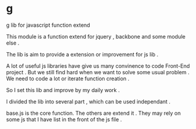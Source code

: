 g
=

g lib for javascript function extend

This module is a function extend for jquery , backbone and some module else .

The lib is aim to provide a extension or improvement for js lib . 

A lot of useful js libraries have give us many convinence to code Front-End project . But we still find hard when we want to solve some usual problem . We need to code a lot or iterate function creation . 

So I set this lib and improve by my daily work . 

I divided the lib into several part , which can be used independant .

base.js is the core function. The others are extend it . They may rely on some js that I have list in the front of the js file .


